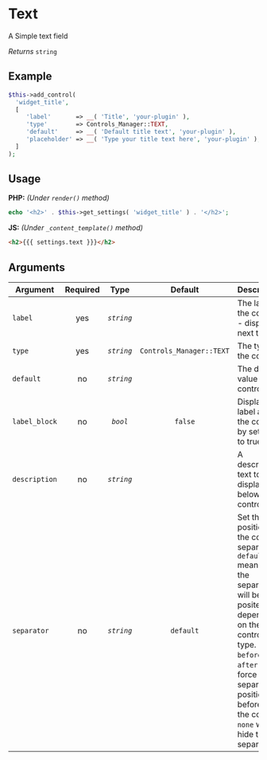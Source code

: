 # Text
A Simple text field

*Returns* `string`

## Example

```php
$this->add_control(
  'widget_title',
  [
     'label'       => __( 'Title', 'your-plugin' ),
     'type'        => Controls_Manager::TEXT,
     'default'     => __( 'Default title text', 'your-plugin' ),
     'placeholder' => __( 'Type your title text here', 'your-plugin' ),
  ]
);
```

## Usage

**PHP:** *(Under `render()` method)*
```php
echo '<h2>' . $this->get_settings( 'widget_title' ) . '</h2>';
```

**JS:** *(Under `_content_template()` method)*
```html
<h2>{{{ settings.text }}}</h2>
```

## Arguments

Argument       | Required   | Type         | Default                      | Description
------------   | :--------: | :------:     | :--------------------------: | ---------------------------------------------
`label`        | yes        | *`string`*   |                              | The label of the control - displayed next to it
`type`         | yes        | *`string`*   | `Controls_Manager::TEXT`     | The type of the control
`default`      | no         | *`string`*   |                              | The default value of the control
`label_block`  | no         | *`bool`*     | `false`                       | Display the label above the control by setting to true
`description`  | no         | *`string`*   |                              | A description text to display below the control
`separator`    | no         | *`string`*   | `default`                    | Set the position of the control separator. `default` means that the separator will be posited depending on the control type. `before` or `after` will force the separator position before/after the control. `none` will hide the separator